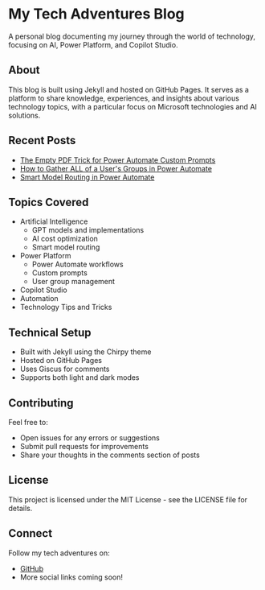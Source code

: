 # My Tech Adventures Blog

A personal blog documenting my journey through the world of technology, focusing on AI, Power Platform, and Copilot Studio.

## About

This blog is built using Jekyll and hosted on GitHub Pages. It serves as a platform to share knowledge, experiences, and insights about various technology topics, with a particular focus on Microsoft technologies and AI solutions.

## Recent Posts

- [The Empty PDF Trick for Power Automate Custom Prompts](/_posts/power-automate-empty-pdf-trick.md)
- [How to Gather ALL of a User's Groups in Power Automate](/_posts/how-to-gather-all-user-groups-power-automate.md)
- [Smart Model Routing in Power Automate](/_posts/smart-model-routing-power-automate.md)

## Topics Covered

- Artificial Intelligence
  - GPT models and implementations
  - AI cost optimization
  - Smart model routing
- Power Platform
  - Power Automate workflows
  - Custom prompts
  - User group management
- Copilot Studio
- Automation
- Technology Tips and Tricks

## Technical Setup

- Built with Jekyll using the Chirpy theme
- Hosted on GitHub Pages
- Uses Giscus for comments
- Supports both light and dark modes

## Contributing

Feel free to:
- Open issues for any errors or suggestions
- Submit pull requests for improvements
- Share your thoughts in the comments section of posts

## License

This project is licensed under the MIT License - see the LICENSE file for details.

## Connect

Follow my tech adventures on:
- [GitHub](https://github.com/dbeadle1)
- More social links coming soon! 